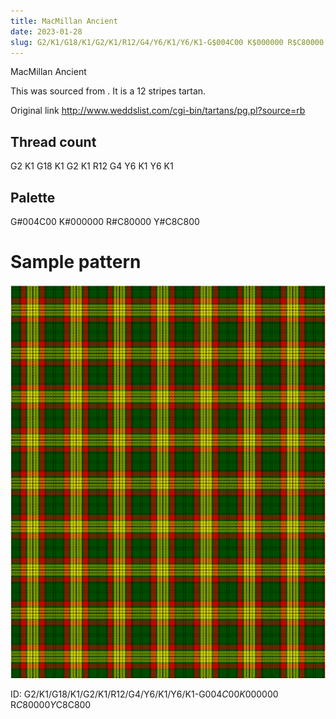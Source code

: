 ```yaml
---
title: MacMillan Ancient
date: 2023-01-28
slug: G2/K1/G18/K1/G2/K1/R12/G4/Y6/K1/Y6/K1-G$004C00 K$000000 R$C80000 Y$C8C800
---
```

MacMillan Ancient

This was sourced from <no value>.  It is a 12 stripes tartan.

Original link http://www.weddslist.com/cgi-bin/tartans/pg.pl?source=rb

## Thread count
G2 K1 G18 K1 G2 K1 R12 G4 Y6 K1 Y6 K1

## Palette
G#004C00 K#000000 R#C80000 Y#C8C800

# Sample pattern

![Tartan detail](tartan.png "G2 K1 G18 K1 G2 K1 R12 G4 Y6 K1 Y6 K1 tartan")

ID: G2/K1/G18/K1/G2/K1/R12/G4/Y6/K1/Y6/K1-G$004C00 K$000000 R$C80000 Y$C8C800